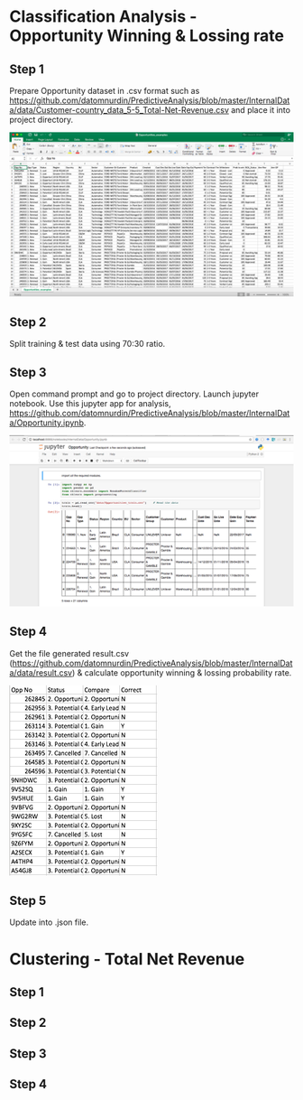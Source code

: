 # Classification Analysis - Opportunity Winning & Lossing rate

## Step 1

Prepare Opportunity dataset in .csv format such as https://github.com/datomnurdin/PredictiveAnalysis/blob/master/InternalData/data/Customer-country_data_5-5_Total-Net-Revenue.csv and place it into project directory.

![Opportunity dataset](https://raw.githubusercontent.com/datomnurdin/PredictiveAnalysis/master/images/image_2.png)

## Step 2

Split training & test data using 70:30 ratio.

## Step 3

Open command prompt and go to project directory. Launch jupyter notebook. Use this jupyter app for analysis, https://github.com/datomnurdin/PredictiveAnalysis/blob/master/InternalData/Opportunity.ipynb.

![Opportunity dataset](https://raw.githubusercontent.com/datomnurdin/PredictiveAnalysis/master/images/image_3.png)

## Step 4

Get the file generated result.csv (https://github.com/datomnurdin/PredictiveAnalysis/blob/master/InternalData/data/result.csv) & calculate opportunity winning & lossing probability rate.

![Opportunity dataset](https://raw.githubusercontent.com/datomnurdin/PredictiveAnalysis/master/images/image_4.png)


## Step 5

Update into .json file.

# Clustering - Total Net Revenue

## Step 1

## Step 2

## Step 3

## Step 4
